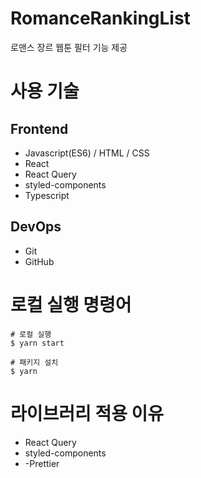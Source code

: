 # RomanceRankingList

로맨스 장르 웹툰 필터 기능 제공

# 사용 기술 

## Frontend
- Javascript(ES6) / HTML / CSS
- React
- React Query
- styled-components
- Typescript

## DevOps
- Git
- GitHub

# 로컬 실행 명령어
```
# 로컬 실행
$ yarn start

# 패키지 설치
$ yarn
```

# 라이브러리 적용 이유
- React Query
- styled-components
- -Prettier
